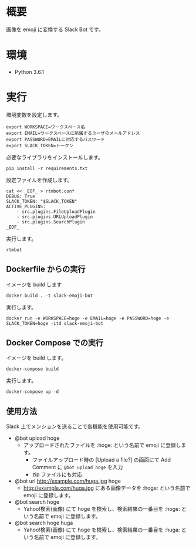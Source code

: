 # 概要

画像を emoji に変換する Slack Bot です。

# 環境

- Python 3.6.1

# 実行

環境変数を設定します。

```
export WORKSPACE=ワークスペース名
export EMAIL=ワークスペースに所属するユーザのメールアドレス
export PASSWORD=EMAILに対応するパスワード
export SLACK_TOKEN=トークン
```

必要なライブラリをインストールします。

```
pip install -r requirements.txt
```

設定ファイルを作成します。

```
cat << _EOF_ > rtmbot.conf
DEBUG: True
SLACK_TOKEN: "$SLACK_TOKEN"
ACTIVE_PLUGINS:
    - src.plugins.FileUploadPlugin
    - src.plugins.URLUploadPlugin
    - src.plugins.SearchPlugin
_EOF_
```

実行します。

```
rtmbot
```

## Dockerfile からの実行

イメージを build します

```
docker build . -t slack-emoji-bot
```

実行します。

```
docker run -e WORKSPACE=hoge -e EMAIL=hoge -e PASSWORD=hoge -e SLACK_TOKEN=hoge -itd slack-emoji-bot
```

## Docker Compose での実行

イメージを build します。

```
docker-compose build
```

実行します。

```
docker-compose up -d
```

## 使用方法

Slack 上でメンションを送ることで各機能を使用可能です。

- @bot upload hoge
    - アップロードされたファイルを :hoge: という名前で emoji に登録します。
        - ファイルアップロード時の [Upload a file?] の画面にて Add Comment に `@bot upload hoge` を入力
        - zip ファイルにも対応
- @bot url http://example.com/huga.jpg hoge
    - http://example.com/huga.jpg にある画像データを :hoge: という名前で emoji に登録します。
- @bot search hoge
    - Yahoo!検索(画像) にて hoge を検索し、検索結果の一番目を :hoge: という名前で emoji に登録します。
- @bot search hoge huga
    - Yahoo!検索(画像) にて hoge を検索し、検索結果の一番目を :huga: という名前で emoji に登録します。
